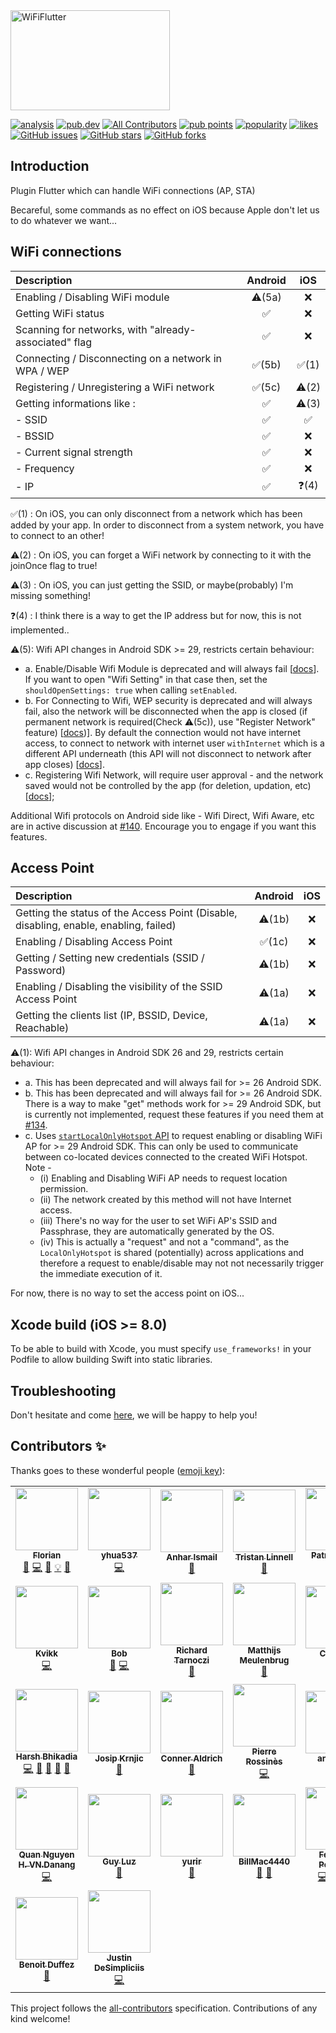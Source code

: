 <img src="https://raw.githubusercontent.com/alternadom/WiFiFlutter/master/logo/logo%2Bname_color.png" alt="WiFiFlutter" width="255" height="160" />

<p>
<a href="https://github.com/alternadom/WiFiFlutter/actions/workflows/analysis.yml"><img src="https://github.com/alternadom/WiFiFlutter/actions/workflows/analysis.yml/badge.svg" alt="analysis"></a>
<a href="https://pub.dev/packages/wifi_iot"><img src="https://img.shields.io/pub/v/wifi_iot?logo=dart" alt="pub.dev"></a><!-- ALL-CONTRIBUTORS-BADGE:START - Do not remove or modify this section -->
<a href="#contributors-"><img src="https://img.shields.io/badge/all_contributors-38-orange.svg" alt="All Contributors" /></a>
<!-- ALL-CONTRIBUTORS-BADGE:END -->
<a href="https://pub.dev/packages/wifi_iot/score"><img src="https://badges.bar/wifi_iot/pub%20points" alt="pub points"></a>
<a href="https://pub.dev/packages/wifi_iot/score"><img src="https://badges.bar/wifi_iot/popularity" alt="popularity"></a>
<a href="https://pub.dev/packages/wifi_iot/score"><img src="https://badges.bar/wifi_iot/likes" alt="likes"></a>
<a href="https://github.com/alternadom/WiFiFlutter/issues"><img src="https://img.shields.io/github/issues/alternadom/WiFiFlutter?logo=github" alt="GitHub issues"></a>
<a href="https://github.com/alternadom/WiFiFlutter/stargazers"><img src="https://img.shields.io/github/stars/alternadom/WiFiFlutter?logo=github" alt="GitHub stars"></a>
<a href="https://github.com/alternadom/WiFiFlutter/network"><img src="https://img.shields.io/github/forks/alternadom/WiFiFlutter?logo=github" alt="GitHub forks"></a>
</p>

## Introduction

Plugin Flutter which can handle WiFi connections (AP, STA)

Becareful, some commands as no effect on iOS because Apple don't let us to do whatever we want...

## WiFi connections
|                      Description                      |      Android       |         iOS          |
| :---------------------------------------------------- | :----------------: | :------------------: |
| Enabling / Disabling WiFi module                      | :warning:(5a) |  :x:  |
| Getting WiFi status                                   | :white_check_mark: |  :x:  |
| Scanning for networks, with "already-associated" flag | :white_check_mark: |  :x:  |
| Connecting / Disconnecting on a network in WPA / WEP  | :white_check_mark:(5b) |  :white_check_mark:(1)  |
| Registering / Unregistering a WiFi network            | :white_check_mark:(5c) |  :warning:(2)  |
| Getting informations like :                           | :white_check_mark: |  :warning:(3)  |
| - SSID                                                | :white_check_mark: |  :white_check_mark:  |
| - BSSID                                               | :white_check_mark: |  :x:  |
| - Current signal strength                             | :white_check_mark: |  :x:  |
| - Frequency                                           | :white_check_mark: |  :x:  |
| - IP                                                  | :white_check_mark: |  :question:(4)  |

:white_check_mark:(1) : On iOS, you can only disconnect from a network which has been added by your app. In order to disconnect from a system network, you have to connect to an other!

:warning:(2) : On iOS, you can forget a WiFi network by connecting to it with the joinOnce flag to true!

:warning:(3) : On iOS, you can just getting the SSID, or maybe(probably) I'm missing something! 

:question:(4) : I think there is a way to get the IP address but for now, this is not implemented..

:warning:(5): Wifi API changes in Android SDK >= 29, restricts certain behaviour:
  * a. Enable/Disable Wifi Module is deprecated and will always fail [[docs](https://developer.android.com/reference/android/net/wifi/WifiManager#setWifiEnabled(boolean))]. If you  want to open "Wifi Setting" in that case then, set the `shouldOpenSettings: true` when calling `setEnabled`.
  * b. For Connecting to Wifi, WEP security is deprecated and will always fail, also the network will be disconnected when the app is closed (if permanent network is required(Check :warning:(5c)), use "Register Network" feature) [[docs](https://developer.android.com/guide/topics/connectivity/wifi-bootstrap))]. By default the connection would not have internet access, to connect to network with internet user `withInternet` which is a different API underneath (this API will not disconnect to network after app closes) [[docs](https://developer.android.com/guide/topics/connectivity/wifi-suggest)].
  * c. Registering Wifi Network, will require user approval - and the network saved would not be controlled by the app (for deletion, updation, etc) [[docs](https://developer.android.com/guide/topics/connectivity/wifi-save-network-passpoint-config)];

Additional Wifi protocols on Android side like - Wifi Direct, Wifi Aware, etc are in active discussion at [#140](https://github.com/alternadom/WiFiFlutter/issues/140). Encourage you to engage if you want this features.

## Access Point
|                                       Description                                     |      Android       |         iOS          |
| :------------------------------------------------------------------------------------ | :----------------: | :------------------: |
| Getting the status of the Access Point (Disable, disabling, enable, enabling, failed) | :warning:(1b) |  :x:  |
| Enabling / Disabling Access Point                                                     | :white_check_mark:(1c) |  :x:  |
| Getting / Setting new credentials (SSID / Password)                                   | :warning:(1b) |  :x:  |
| Enabling / Disabling the visibility of the SSID Access Point                          | :warning:(1a) |  :x:  |
| Getting the clients list (IP, BSSID, Device, Reachable)                               | :warning:(1a) |  :x:  |

:warning:(1): Wifi API changes in Android SDK 26 and 29, restricts certain behaviour:
  * a. This has been deprecated and will always fail for >= 26 Android SDK.
  * b. This has been deprecated and will always fail for >= 26 Android SDK. There is a way to make "get" methods work for >= 29 Android SDK, but is currently not implemented, request these features if you need them at [#134](https://github.com/alternadom/WiFiFlutter/issues/134).
  * c. Uses [`startLocalOnlyHotspot` API](https://developer.android.com/reference/android/net/wifi/WifiManager#startLocalOnlyHotspot(android.net.wifi.WifiManager.LocalOnlyHotspotCallback,%20android.os.Handler)) to request enabling or disabling WiFi AP for >= 29 Android SDK. This can only be used to communicate between co-located devices connected to the created WiFi Hotspot. Note - 
    * (i) Enabling and Disabling WiFi AP needs to request location permission.
    * (ii) The network created by this method will not have Internet access.
    * (iii) There's no way for the user to set WiFi AP's SSID and Passphrase, they are automatically generated by the OS.
    * (iv) This is actually a "request" and not a "command", as the `LocalOnlyHotspot` is shared (potentially) across applications and therefore a request to enable/disable may not not necessarily trigger the immediate execution of it. 

For now, there is no way to set the access point on iOS... 

## Xcode build (iOS >= 8.0)

To be able to build with Xcode, you must specify `use_frameworks!` in your Podfile to allow building Swift into static libraries.

<!---TODO: This a planned breaking change to happen in v1.0.0
## Android Permissions
The following permissions are listed according to their intended use:

### Required permissions added by the plugin (not need to add this explicitly in your project):
The physical WiFi module can be used with this feature.
```xml
<uses-feature android:name="android.hardware.wifi" />
```
Permission to use internet:
```xml
<uses-permission android:name="android.permission.INTERNET" />
```
Permission to access `WifiManager` API:
```xml
<uses-permission android:name="android.permission.ACCESS_WIFI_STATE" />
```
Permission to access `ConnectivityManager` API. Useful for managing network state:
```xml
<uses-permission android:name="android.permission.ACCESS_NETWORK_STATE" />
<uses-permission android:name="android.permission.CHANGE_NETWORK_STATE" />
```
Permission to use location as required to enable or disable WiFi AP:
```xml
<uses-permission android:name="android.permission.ACCESS_FINE_LOCATION" />
<uses-permission android:name="android.permission.ACCESS_COARSE_LOCATION" />
```
There's no need to add the permissions mentioned above to your project, since it's already been added to the plugin.
### Using WiFi only (need to add these explicitly in your project, if you use these functions)
Permission to enable or Disable WiFi:
```xml
<uses-permission android:name="android.permission.CHANGE_WIFI_STATE" />
```
Permission to add WiFi networks:
```xml
<uses-permission android:name="android.permission.WRITE_SETTINGS" />
```
### Using WiFi AP only (need to add this explicitly in your project, if you use these functions)
Permission to configure WiFi AP SSID and password:
```xml
<uses-permission android:name="android.permission.WRITE_SETTINGS" />
```
--->

## Troubleshooting

Don't hesitate and come [here](https://github.com/alternadom/WiFiFlutter/issues), we will be happy to help you!

## Contributors ✨

Thanks goes to these wonderful people ([emoji key](https://allcontributors.org/docs/en/emoji-key)):

<!-- ALL-CONTRIBUTORS-LIST:START - Do not remove or modify this section -->
<!-- prettier-ignore-start -->
<!-- markdownlint-disable -->
<table>
  <tr>
    <td align="center"><a href="https://www.alternadom.com/"><img src="https://avatars.githubusercontent.com/u/14965352?v=4?s=100" width="100px;" alt=""/><br /><sub><b>Florian</b></sub></a><br /><a href="#ideas-alternadom" title="Ideas, Planning, & Feedback">🤔</a> <a href="https://github.com/alternadom/WiFiFlutter/commits?author=alternadom" title="Code">💻</a> <a href="https://github.com/alternadom/WiFiFlutter/commits/master/README.md?author=alternadom" title="Documentation">📖</a> <a href="https://github.com/alternadom/WiFiFlutter/tree/all-contributors/example" title="Examples">💡</a> <a href="https://github.com/alternadom/WiFiFlutter/pulls?q=is%3Apr+reviewed-by%3Aalternadom" title="Reviewed Pull Requests">👀</a></td>
    <td align="center"><a href="https://github.com/yhua537"><img src="https://avatars.githubusercontent.com/u/21363409?v=4?s=100" width="100px;" alt=""/><br /><sub><b>yhua537</b></sub></a><br /><a href="https://github.com/alternadom/WiFiFlutter/commits?author=yhua537" title="Code">💻</a></td>
    <td align="center"><a href="https://github.com/anharismail"><img src="https://avatars.githubusercontent.com/u/37614260?v=4?s=100" width="100px;" alt=""/><br /><sub><b>Anhar Ismail</b></sub></a><br /><a href="https://dribbble.com/shots/10203130-WiFi-Flutter-Logo-Design" title="Design">🎨</a></td>
    <td align="center"><a href="https://github.com/tristan2468"><img src="https://avatars.githubusercontent.com/u/776717?v=4?s=100" width="100px;" alt=""/><br /><sub><b>Tristan Linnell</b></sub></a><br /><a href="https://github.com/alternadom/WiFiFlutter/issues?q=author%3Atristan2468" title="Bug reports">🐛</a></td>
    <td align="center"><a href="http://pboos.ch/"><img src="https://avatars.githubusercontent.com/u/398400?v=4?s=100" width="100px;" alt=""/><br /><sub><b>Patrick Boos</b></sub></a><br /><a href="https://github.com/alternadom/WiFiFlutter/commits?author=pboos" title="Code">💻</a> <a href="https://github.com/alternadom/WiFiFlutter/tree/all-contributors/example" title="Examples">💡</a></td>
    <td align="center"><a href="http://www.sfaye.com/"><img src="https://avatars.githubusercontent.com/u/14291522?v=4?s=100" width="100px;" alt=""/><br /><sub><b>Sébastien Faye</b></sub></a><br /><a href="https://github.com/alternadom/WiFiFlutter/commits?author=sfaye" title="Code">💻</a></td>
    <td align="center"><a href="https://ottomatic.io/"><img src="https://avatars.githubusercontent.com/u/814785?v=4?s=100" width="100px;" alt=""/><br /><sub><b>Ben Hagen</b></sub></a><br /><a href="https://github.com/alternadom/WiFiFlutter/issues?q=author%3Acbenhagen" title="Bug reports">🐛</a> <a href="https://github.com/alternadom/WiFiFlutter/commits?author=cbenhagen" title="Code">💻</a></td>
    <td align="center"><a href="http://minhvn.net/"><img src="https://avatars.githubusercontent.com/u/187747?v=4?s=100" width="100px;" alt=""/><br /><sub><b>Võ Ngọc Minh</b></sub></a><br /><a href="https://github.com/alternadom/WiFiFlutter/issues?q=author%3Aminhvn" title="Bug reports">🐛</a></td>
    <td align="center"><a href="https://cesarsanz.dev/"><img src="https://avatars.githubusercontent.com/u/9842735?v=4?s=100" width="100px;" alt=""/><br /><sub><b>Cesar Sanz</b></sub></a><br /><a href="https://github.com/alternadom/WiFiFlutter/issues?q=author%3Acsanz91" title="Bug reports">🐛</a> <a href="https://github.com/alternadom/WiFiFlutter/pulls?q=is%3Apr+author%3Acsanz91" title="Code">💻</a></td>
  </tr>
  <tr>
    <td align="center"><a href="https://github.com/TheKvikk"><img src="https://avatars.githubusercontent.com/u/4430316?v=4?s=100" width="100px;" alt=""/><br /><sub><b>Kvikk</b></sub></a><br /><a href="https://github.com/alternadom/WiFiFlutter/pulls?q=is%3Apr+author%3ATheKvikk" title="Code">💻</a></td>
    <td align="center"><a href="https://github.com/Bmooij"><img src="https://avatars.githubusercontent.com/u/9463244?v=4?s=100" width="100px;" alt=""/><br /><sub><b>Bob</b></sub></a><br /><a href="https://github.com/alternadom/WiFiFlutter/issues?q=author%3ABmooij" title="Bug reports">🐛</a> <a href="https://github.com/alternadom/WiFiFlutter/pulls?q=is%3Apr+author%3ABmooij" title="Code">💻</a></td>
    <td align="center"><a href="https://github.com/R1cs1KING"><img src="https://avatars.githubusercontent.com/u/22369588?v=4?s=100" width="100px;" alt=""/><br /><sub><b>Richard Tarnoczi</b></sub></a><br /><a href="https://github.com/alternadom/WiFiFlutter/issues?q=author%3AR1cs1KING" title="Bug reports">🐛</a></td>
    <td align="center"><a href="https://github.com/mrm"><img src="https://avatars.githubusercontent.com/u/141798?v=4?s=100" width="100px;" alt=""/><br /><sub><b>Matthijs Meulenbrug</b></sub></a><br /><a href="https://github.com/alternadom/WiFiFlutter/issues?q=author%3Amrm" title="Bug reports">🐛</a></td>
    <td align="center"><a href="http://www.crifan.com/"><img src="https://avatars.githubusercontent.com/u/2750682?v=4?s=100" width="100px;" alt=""/><br /><sub><b>Crifan Li</b></sub></a><br /><a href="https://github.com/alternadom/WiFiFlutter/issues?q=author%3Acrifan" title="Bug reports">🐛</a> <a href="https://github.com/alternadom/WiFiFlutter/pulls?q=is%3Apr+author%3Acrifan" title="Code">💻</a></td>
    <td align="center"><a href="https://github.com/julienrbrt"><img src="https://avatars.githubusercontent.com/u/29894366?v=4?s=100" width="100px;" alt=""/><br /><sub><b>Julien Robert</b></sub></a><br /><a href="https://github.com/alternadom/WiFiFlutter/commits?author=julienrbrt" title="Code">💻</a> <a href="https://github.com/alternadom/WiFiFlutter/tree/all-contributors/example" title="Examples">💡</a> <a href="https://github.com/alternadom/WiFiFlutter/commits/master/README.md?author=julienrbrt" title="Documentation">📖</a></td>
    <td align="center"><a href="https://github.com/Njuelle"><img src="https://avatars.githubusercontent.com/u/3192870?v=4?s=100" width="100px;" alt=""/><br /><sub><b>Nicolas Juelle</b></sub></a><br /><a href="https://github.com/alternadom/WiFiFlutter/issues?q=author%3ANjuelle" title="Bug reports">🐛</a> <a href="https://github.com/alternadom/WiFiFlutter/commits?author=Njuelle" title="Code">💻</a> <a href="https://github.com/alternadom/WiFiFlutter/commits/master/README.md?author=Njuelle" title="Documentation">📖</a></td>
    <td align="center"><a href="https://github.com/Niek"><img src="https://avatars.githubusercontent.com/u/213140?v=4?s=100" width="100px;" alt=""/><br /><sub><b>Niek van der Maas</b></sub></a><br /><a href="https://github.com/alternadom/WiFiFlutter/issues?q=author%3ANiek" title="Bug reports">🐛</a> <a href="https://github.com/alternadom/WiFiFlutter/pulls?q=is%3Apr+reviewed-by%3ANiek" title="Reviewed Pull Requests">👀</a> <a href="https://github.com/alternadom/WiFiFlutter/commits?author=Niek" title="Code">💻</a></td>
    <td align="center"><a href="https://github.com/Nico04"><img src="https://avatars.githubusercontent.com/u/34476051?v=4?s=100" width="100px;" alt=""/><br /><sub><b>Nicolas B</b></sub></a><br /><a href="https://github.com/alternadom/WiFiFlutter/issues?q=author%3ANico04" title="Bug reports">🐛</a></td>
  </tr>
  <tr>
    <td align="center"><a href="https://bhikadia.com/"><img src="https://avatars.githubusercontent.com/u/4963236?v=4?s=100" width="100px;" alt=""/><br /><sub><b>Harsh Bhikadia</b></sub></a><br /><a href="https://github.com/alternadom/WiFiFlutter/commits?author=daadu" title="Code">💻</a> <a href="https://github.com/alternadom/WiFiFlutter/pulls?q=is%3Apr+reviewed-by%3Adaadu" title="Reviewed Pull Requests">👀</a> <a href="#maintenance-daadu" title="Maintenance">🚧</a> <a href="https://github.com/alternadom/WiFiFlutter/commits/master/README.md?author=daadu" title="Documentation">📖</a> <a href="#ideas-daadu" title="Ideas, Planning, & Feedback">🤔</a></td>
    <td align="center"><a href="https://github.com/itsJoKr"><img src="https://avatars.githubusercontent.com/u/11093480?v=4?s=100" width="100px;" alt=""/><br /><sub><b>Josip Krnjic</b></sub></a><br /><a href="https://github.com/alternadom/WiFiFlutter/issues?q=author%3AitsJoKr" title="Bug reports">🐛</a></td>
    <td align="center"><a href="https://github.com/ConProgramming"><img src="https://avatars.githubusercontent.com/u/20548516?v=4?s=100" width="100px;" alt=""/><br /><sub><b>Conner Aldrich</b></sub></a><br /><a href="https://github.com/alternadom/WiFiFlutter/issues?q=author%3AConProgramming" title="Bug reports">🐛</a></td>
    <td align="center"><a href="https://github.com/RossinesP"><img src="https://avatars.githubusercontent.com/u/6748573?v=4?s=100" width="100px;" alt=""/><br /><sub><b>Pierre Rossinès</b></sub></a><br /><a href="https://github.com/alternadom/WiFiFlutter/pulls?q=is%3Apr+author%3ARossinesP" title="Code">💻</a></td>
    <td align="center"><a href="https://github.com/andzejsw"><img src="https://avatars.githubusercontent.com/u/7814734?v=4?s=100" width="100px;" alt=""/><br /><sub><b>andzejsw</b></sub></a><br /><a href="https://github.com/alternadom/WiFiFlutter/issues?q=author%3Aandzejsw" title="Bug reports">🐛</a></td>
    <td align="center"><a href="https://github.com/sanjay4one"><img src="https://avatars.githubusercontent.com/u/6861594?v=4?s=100" width="100px;" alt=""/><br /><sub><b>Sanjay Sah</b></sub></a><br /><a href="https://github.com/alternadom/WiFiFlutter/issues?q=author%3Asanjay4one" title="Bug reports">🐛</a></td>
    <td align="center"><a href="http://qiita.com/Dreamwalker"><img src="https://avatars.githubusercontent.com/u/19484515?v=4?s=100" width="100px;" alt=""/><br /><sub><b>Dreamwalker</b></sub></a><br /><a href="https://github.com/alternadom/WiFiFlutter/issues?q=author%3AJAICHANGPARK" title="Bug reports">🐛</a></td>
    <td align="center"><a href="https://github.com/krishnaaro"><img src="https://avatars.githubusercontent.com/u/37663346?v=4?s=100" width="100px;" alt=""/><br /><sub><b>Kriss_Frost</b></sub></a><br /><a href="https://github.com/alternadom/WiFiFlutter/issues?q=author%3Akrishnaaro" title="Bug reports">🐛</a></td>
    <td align="center"><a href="http://asiantech.vn/"><img src="https://avatars.githubusercontent.com/u/14215709?v=4?s=100" width="100px;" alt=""/><br /><sub><b>Binh Do D.</b></sub></a><br /><a href="https://github.com/alternadom/WiFiFlutter/issues?q=author%3Amvn-binhdo-dn" title="Bug reports">🐛</a></td>
  </tr>
  <tr>
    <td align="center"><a href="https://github.com/mvn-quannguyen2-dn"><img src="https://avatars.githubusercontent.com/u/40161877?v=4?s=100" width="100px;" alt=""/><br /><sub><b>Quan Nguyen H. VN.Danang</b></sub></a><br /><a href="https://github.com/alternadom/WiFiFlutter/commits?author=mvn-quannguyen2-dn" title="Code">💻</a></td>
    <td align="center"><a href="https://github.com/guyluz11"><img src="https://avatars.githubusercontent.com/u/9304740?v=4?s=100" width="100px;" alt=""/><br /><sub><b>Guy Luz</b></sub></a><br /><a href="https://github.com/alternadom/WiFiFlutter/issues?q=author%3Aguyluz11" title="Bug reports">🐛</a></td>
    <td align="center"><a href="https://github.com/yurir"><img src="https://avatars.githubusercontent.com/u/695168?v=4?s=100" width="100px;" alt=""/><br /><sub><b>yurir</b></sub></a><br /><a href="https://github.com/alternadom/WiFiFlutter/issues?q=author%3Ayurir" title="Bug reports">🐛</a></td>
    <td align="center"><a href="https://github.com/BillMac4440"><img src="https://avatars.githubusercontent.com/u/77397887?v=4?s=100" width="100px;" alt=""/><br /><sub><b>BillMac4440</b></sub></a><br /><a href="https://github.com/alternadom/WiFiFlutter/issues?q=author%3ABillMac4440" title="Bug reports">🐛</a> <a href="https://github.com/alternadom/WiFiFlutter/pulls?q=is%3Apr+reviewed-by%3ABillMac4440" title="Reviewed Pull Requests">👀</a></td>
    <td align="center"><a href="https://www.evolware.org/"><img src="https://avatars.githubusercontent.com/u/19709142?v=4?s=100" width="100px;" alt=""/><br /><sub><b>Federico Pellegrin</b></sub></a><br /><a href="https://github.com/alternadom/WiFiFlutter/commits?author=fedepell" title="Code">💻</a> <a href="https://github.com/alternadom/WiFiFlutter/pulls?q=is%3Apr+reviewed-by%3Afedepell" title="Reviewed Pull Requests">👀</a> <a href="https://github.com/alternadom/WiFiFlutter/issues?q=author%3Afedepell" title="Bug reports">🐛</a> <a href="https://github.com/alternadom/WiFiFlutter/commits/master/README.md?author=fedepell" title="Documentation">📖</a></td>
    <td align="center"><a href="https://github.com/diegotori"><img src="https://avatars.githubusercontent.com/u/1844568?v=4?s=100" width="100px;" alt=""/><br /><sub><b>Diego Tori</b></sub></a><br /><a href="https://github.com/alternadom/WiFiFlutter/pulls?q=is%3Apr+reviewed-by%3Adiegotori" title="Reviewed Pull Requests">👀</a></td>
    <td align="center"><a href="https://github.com/IskanderA1"><img src="https://avatars.githubusercontent.com/u/54811073?v=4?s=100" width="100px;" alt=""/><br /><sub><b>IskanderA1</b></sub></a><br /><a href="https://github.com/alternadom/WiFiFlutter/search?q=IskanderA1&type=commits" title="Code">💻</a></td>
    <td align="center"><a href="https://github.com/EgHubs"><img src="https://avatars.githubusercontent.com/u/73994357?v=4?s=100" width="100px;" alt=""/><br /><sub><b>EgHubs</b></sub></a><br /><a href="https://github.com/alternadom/WiFiFlutter/issues?q=author%3AEgHubs" title="Bug reports">🐛</a></td>
    <td align="center"><a href="https://mavyfaby.ml/"><img src="https://avatars.githubusercontent.com/u/51808724?v=4?s=100" width="100px;" alt=""/><br /><sub><b>Maverick G. Fabroa</b></sub></a><br /><a href="https://github.com/alternadom/WiFiFlutter/commits?author=mavyfaby" title="Code">💻</a> <a href="https://github.com/alternadom/WiFiFlutter/tree/all-contributors/example" title="Examples">💡</a> <a href="https://github.com/alternadom/WiFiFlutter/commits/master/README.md?author=mavyfaby" title="Documentation">📖</a> <a href="https://github.com/alternadom/WiFiFlutter/pulls?q=is%3Apr+reviewed-by%3Amavyfaby" title="Reviewed Pull Requests">👀</a></td>
  </tr>
  <tr>
    <td align="center"><a href="https://github.com/BenoitDuffez"><img src="https://avatars.githubusercontent.com/u/802209?v=4?s=100" width="100px;" alt=""/><br /><sub><b>Benoit Duffez</b></sub></a><br /><a href="https://github.com/alternadom/WiFiFlutter/issues?q=author%3ABenoitDuffez" title="Bug reports">🐛</a></td>
    <td align="center"><a href="https://jscd.pw/"><img src="https://avatars.githubusercontent.com/u/30761811?v=4?s=100" width="100px;" alt=""/><br /><sub><b>Justin DeSimpliciis</b></sub></a><br /><a href="https://github.com/alternadom/WiFiFlutter/commits?author=jscd" title="Code">💻</a></td>
  </tr>
</table>

<!-- markdownlint-restore -->
<!-- prettier-ignore-end -->

<!-- ALL-CONTRIBUTORS-LIST:END -->

This project follows the [all-contributors](https://github.com/all-contributors/all-contributors) specification. Contributions of any kind welcome!
